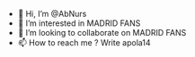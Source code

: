 - 👋 Hi, I’m @AbNurs
- 👀 I’m interested in MADRID FANS
- 💞️ I’m looking to collaborate on MADRID FANS
- 📫 How to reach me ? Write apola14

<!---
AbNurs/AbNurs is a ✨ special ✨ repository because its `README.md` (this file) appears on your GitHub profile.
You can click the Preview link to take a look at your changes.
--->
